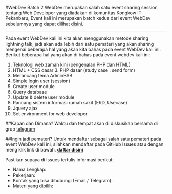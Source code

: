 #WebDev Batch 2
WebDev merupakan salah satu event sharing session tentang Web Developer yang diadakan di komunitas Kongkow IT Pekanbaru, Event kali ini merupakan batch kedua dari event WebDev sebelumnya yang dapat dilihat [disini](https://medium.com/kongkowitpekanbaru/kongkow-it-pekanbaru-menggelar-pelatihan-web-developer-b32841842e8e).

----

Pada event WebDev kali ini kita akan menggunakan metode sharing lightning talk, jadi akan ada lebih dari satu pemateri yang akan sharing mengenai beberapa hal yang akan kita bahas pada event WebDev kali ini.
Berikut beberapa hal yang akan di bahas pada event webdev kali ini: 
1. Teknologi web zaman kini (pengenalan PHP dan HTML) 
2. HTML + CSS dasar 3. PHP dasar (study case : send form)
4. Merancang tema AdminBSB
5. Simple login user (session)
6. Create user module
7. Query database
8. Update & delete user module
9. Rancang sistem informasi rumah sakit (ERD, Usecase)
10. Jquery ajax
11. Set environment for web developer

##Kapan dan Dimana?
Waktu dan tempat akan di diskusikan bersama di grup [telegram](https://t.me/kongkowITpekanbaru)

##Ingin jadi pemateri?
Untuk mendaftar sebagai salah satu pemateri pada event WebDev kali ini, silahkan mendaftar pada GitHub Issues atau dengan meng klik link di bawah.
[**daftar disini**](https://github.com/KongkowITPekanbaru/kwittalks/issues/new/choose)

Pastikan supaya di Issues tertulis informasi berikut:

*   Nama Lengkap: 
*   Pekerjaan: 
*   Kontak yang bisa dihubungi (Email / Telegram): 
*   Materi yang dipilih: 
